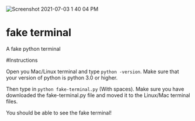 ![Screenshot 2021-07-03 1 40 04 PM](https://user-images.githubusercontent.com/83236320/124366375-3c06f180-dc04-11eb-9455-bb678323236e.png)
# fake terminal
A fake python terminal

#Instructions

Open you Mac/Linux terminal and type `python -version`.
Make sure that your version of python is python 3.0 or higher.

Then type in  `python fake-terminal.py` (With spaces).
Make sure you have downloaded the fake-terminal.py file and moved it to the Linux/Mac terminal files.


You should be able to see the fake terminal!
